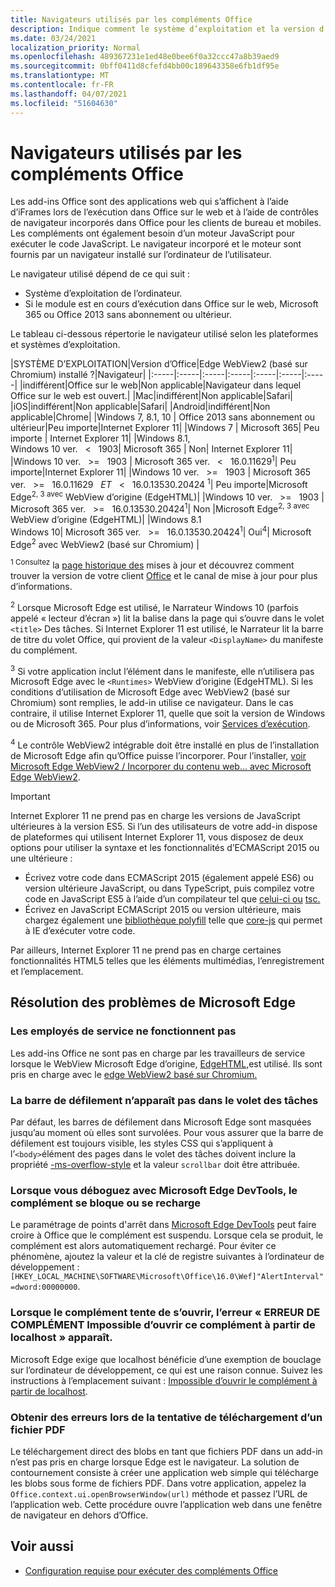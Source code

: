 ```yaml
---
title: Navigateurs utilisés par les compléments Office
description: Indique comment le système d’exploitation et la version d’Office déterminent le navigateur utilisé par les compléments Office.
ms.date: 03/24/2021
localization_priority: Normal
ms.openlocfilehash: 489367231e1ed48e0bee6f0a32ccc47a8b39aed9
ms.sourcegitcommit: 0bff0411d8cfefd4bb00c189643358e6fb1df95e
ms.translationtype: MT
ms.contentlocale: fr-FR
ms.lasthandoff: 04/07/2021
ms.locfileid: "51604630"
---
```

# <a name="browsers-used-by-office-add-ins"></a>Navigateurs utilisés par les compléments Office

Les add-ins Office sont des applications web qui s’affichent à l’aide d’iFrames lors de l’exécution dans Office sur le web et à l’aide de contrôles de navigateur incorporés dans Office pour les clients de bureau et mobiles. Les compléments ont également besoin d’un moteur JavaScript pour exécuter le code JavaScript. Le navigateur incorporé et le moteur sont fournis par un navigateur installé sur l’ordinateur de l’utilisateur.

Le navigateur utilisé dépend de ce qui suit :

- Système d’exploitation de l’ordinateur.
- Si le module est en cours d’exécution dans Office sur le web, Microsoft 365 ou Office 2013 sans abonnement ou ultérieur.

Le tableau ci-dessous répertorie le navigateur utilisé selon les plateformes et systèmes d’exploitation.

|SYSTÈME D’EXPLOITATION|Version d’Office|Edge WebView2 (basé sur Chromium) installé ?|Navigateur|
|:-----|:-----|:-----|:-----|:-----|:-----|:-----|
|indifférent|Office sur le web|Non applicable|Navigateur dans lequel Office sur le web est ouvert.|
|Mac|indifférent|Non applicable|Safari|
|iOS|indifférent|Non applicable|Safari|
|Android|indifférent|Non applicable|Chrome|
|Windows 7, 8.1, 10 | Office 2013 sans abonnement ou ultérieur|Peu importe|Internet Explorer 11|
|Windows 7 | Microsoft 365| Peu importe | Internet Explorer 11|
|Windows 8.1,<br>Windows 10 ver. &nbsp; < &nbsp; 1903| Microsoft 365 | Non| Internet Explorer 11|
|Windows 10 ver. &nbsp; >= &nbsp; 1903 | Microsoft 365 ver. &nbsp; < &nbsp; 16.0.11629<sup>1</sup>| Peu importe|Internet Explorer 11|
|Windows 10 ver. &nbsp; >= &nbsp; 1903 | Microsoft 365 ver. &nbsp; >= &nbsp; 16.0.11629 &nbsp; _ET_ &nbsp; < &nbsp; 16.0.13530.20424 <sup>1</sup>| Peu importe|Microsoft Edge<sup>2, 3 avec</sup> WebView d’origine (EdgeHTML)|
|Windows 10 ver. &nbsp; >= &nbsp; 1903 | Microsoft 365 ver. &nbsp; >= &nbsp; 16.0.13530.20424<sup>1</sup>| Non |Microsoft Edge<sup>2, 3 avec</sup> WebView d’origine (EdgeHTML)|
|Windows 8.1<br>Windows 10| Microsoft 365 ver. &nbsp; >= &nbsp; 16.0.13530.20424<sup>1</sup>| Oui<sup>4</sup>|  Microsoft Edge<sup>2</sup> avec WebView2 (basé sur Chromium) |

<sup>1 Consultez</sup> la [page historique des](/officeupdates/update-history-office365-proplus-by-date) mises à jour et découvrez comment trouver la version de votre client [Office](https://support.office.com/article/What-version-of-Office-am-I-using-932788b8-a3ce-44bf-bb09-e334518b8b19) et le canal de mise à jour pour plus d’informations.

<sup>2</sup> Lorsque Microsoft Edge est utilisé, le Narrateur Windows 10 (parfois appelé « lecteur d’écran ») lit la balise dans la page qui s’ouvre dans le volet `<title>` Des tâches. Si Internet Explorer 11 est utilisé, le Narrateur lit la barre de titre du volet Office, qui provient de la valeur `<DisplayName>` du manifeste du complément.

<sup>3</sup> Si votre application inclut l’élément dans le manifeste, elle n’utilisera pas Microsoft Edge avec le `<Runtimes>` WebView d’origine (EdgeHTML). Si les conditions d’utilisation de Microsoft Edge avec WebView2 (basé sur Chromium) sont remplies, le add-in utilise ce navigateur. Dans le cas contraire, il utilise Internet Explorer 11, quelle que soit la version de Windows ou de Microsoft 365. Pour plus d’informations, voir [Services d’exécution](../reference/manifest/runtimes.md).

<sup>4</sup> Le contrôle WebView2 intégrable doit être installé en plus de l’installation de Microsoft Edge afin qu’Office puisse l’incorporer. Pour l’installer, [voir Microsoft Edge WebView2 / Incorporer du contenu web... avec Microsoft Edge WebView2](https://developer.microsoft.com/microsoft-edge/webview2/).




> [!IMPORTANT]
> Internet Explorer 11 ne prend pas en charge les versions de JavaScript ultérieures à la version ES5. Si l’un des utilisateurs de votre add-in dispose de plateformes qui utilisent Internet Explorer 11, vous disposez de deux options pour utiliser la syntaxe et les fonctionnalités d’ECMAScript 2015 ou une ultérieure :
>
> - Écrivez votre code dans ECMAScript 2015 (également appelé ES6) ou version ultérieure JavaScript, ou dans TypeScript, puis compilez votre code en JavaScript ES5 à l’aide d’un compilateur tel que [celui-ci ou](https://babeljs.io/) [tsc.](https://www.typescriptlang.org/index.html)
> - Écrivez en JavaScript ECMAScript 2015 ou version ultérieure, mais chargez également une [bibliothèque polyfill](https://en.wikipedia.org/wiki/Polyfill_(programming)) telle que [core-js](https://github.com/zloirock/core-js) qui permet à IE d’exécuter votre code.
>
> Par ailleurs, Internet Explorer 11 ne prend pas en charge certaines fonctionnalités HTML5 telles que les éléments multimédias, l’enregistrement et l’emplacement.

## <a name="troubleshooting-microsoft-edge-issues"></a>Résolution des problèmes de Microsoft Edge

### <a name="service-workers-are-not-working"></a>Les employés de service ne fonctionnent pas

Les add-ins Office ne sont pas en charge par les travailleurs de service lorsque le WebView Microsoft Edge d’origine, [EdgeHTML,](https://en.wikipedia.org/wiki/EdgeHTML)est utilisé. Ils sont pris en charge avec le [edge WebView2 basé sur Chromium.](/microsoft-edge/hosting/webview2)

### <a name="scroll-bar-does-not-appear-in-task-pane"></a>La barre de défilement n’apparaît pas dans le volet des tâches

Par défaut, les barres de défilement dans Microsoft Edge sont masquées jusqu’au moment où elles sont survolées. Pour vous assurer que la barre de défilement est toujours visible, les styles CSS qui s’appliquent à l’`<body>`élément des pages dans le volet des tâches doivent inclure la propriété [-ms-overflow-style](https://developer.mozilla.org/docs/Archive/Web/CSS/-ms-overflow-style) et la valeur `scrollbar` doit être attribuée.

### <a name="when-debugging-with-the-microsoft-edge-devtools-the-add-in-crashes-or-reloads"></a>Lorsque vous déboguez avec Microsoft Edge DevTools, le complément se bloque ou se recharge

Le paramétrage de points d'arrêt dans [Microsoft Edge DevTools](https://www.microsoft.com/p/microsoft-edge-devtools-preview/9mzbfrmz0mnj?rtc=1&activetab=pivot%3Aoverviewtab) peut faire croire à Office que le complément est suspendu. Lorsque cela se produit, le complément est alors automatiquement rechargé. Pour éviter ce phénomène, ajoutez la valeur et la clé de registre suivantes à l’ordinateur de développement : `[HKEY_LOCAL_MACHINE\SOFTWARE\Microsoft\Office\16.0\Wef]"AlertInterval"=dword:00000000`.

### <a name="when-the-add-in-tries-to-open-get-add-in-error-we-cant-open-this-add-in-from-the-localhost-error"></a>Lorsque le complément tente de s’ouvrir, l’erreur « ERREUR DE COMPLÉMENT Impossible d’ouvrir ce complément à partir de localhost » apparaît.

Microsoft Edge exige que localhost bénéficie d’une exemption de bouclage sur l’ordinateur de développement, ce qui est une raison connue. Suivez les instructions à l’emplacement suivant : [Impossible d’ouvrir le complément à partir de localhost](/office/troubleshoot/error-messages/cannot-open-add-in-from-localhost).

### <a name="get-errors-trying-to-download-a-pdf-file"></a>Obtenir des erreurs lors de la tentative de téléchargement d’un fichier PDF

Le téléchargement direct des blobs en tant que fichiers PDF dans un add-in n’est pas pris en charge lorsque Edge est le navigateur. La solution de contournement consiste à créer une application web simple qui télécharge les blobs sous forme de fichiers PDF. Dans votre application, appelez la `Office.context.ui.openBrowserWindow(url)` méthode et passez l’URL de l’application web. Cette procédure ouvre l’application web dans une fenêtre de navigateur en dehors d’Office.

## <a name="see-also"></a>Voir aussi

- [Configuration requise pour exécuter des compléments Office](requirements-for-running-office-add-ins.md)
